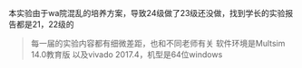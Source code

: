 本实验由于wa院混乱的培养方案，导致24级做了23级还没做，找到学长的实验报告都是21，22级的
> 每一届的实验内容都有细微差距，也和不同老师有关
软件环境是Multsim 14.0教育版 以及vivado 2017.4，机型是64位windows
